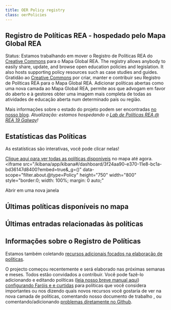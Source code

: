```yaml
---
title: OER Policy registry
class: oerPolicies
---
```

## Registro de Políticas REA - hospedado pelo Mapa Global REA

Status: Estamos trabalhando em mover o Registro de Políticas REA do [Creative Commons](https://creativecommons.org/) para o Mapa Global REA. The registry allows anybody to easily share, update, and browse open education policies and legislation. It also hosts supporting policy resources such as case studies and guides. Gratidão ao [Creative Commons](https://creativecommons.org/) por criar, manter e contribuir seu Registro de Políticas REA para o Mapa Global REA. Adicionar políticas abertas como uma nova camada ao Mapa Global REA, permite aos que advogam em favor do aberto e à gestores obter uma imagem mais completa de todas as atividades de educação aberta num determinado país ou região.

Mais informações sobre o estado do projeto podem ser encontradas [no nosso blog](https://oerworldmap.wordpress.com/2018/10/11/moving-the-oer-policy-registry-to-the-oer-world-map). *Atualização: estamos hospedando o [Lab de Políticas REA @ REA 19 Galway](https://oerworldmap.wordpress.com/2019/01/22/save-the-date-oer-policy-lab-oer19/)!*

## Estatísticas das Políticas

As estatísticas são interativas, você pode clicar nelas!

[Clique aqui para ver todas as políticas disponíveis](https://oerworldmap.org/resource/?filter.about.%40type=Policy&size=20) no mapa até agora. <iframe
  src="/kibana/app/kibana#/dashboard/3f24aa90-e370-11e8-bc1a-bd36147d8400?embed=true&_g=()"
  data-scope="filter.about.@type=Policy"
  height="750"
  width="800"
  style="border:0; width: 100%; margin: 0 auto;"
></iframe> 

<a data-inject-newwindowlink> Abrir em uma nova janela </a>

## Últimas políticas disponíveis no mapa

<div data-inject-feed>
</div>

## Últimas entradas relacionadas às políticas

<div data-inject-policy-related>
</div>

## Informações sobre o Registro de Políticas

Estamos também coletando [recursos adicionais focados na elaboração de políticas](https://oerworldmap.org/resource/?filter.about.keywords=policy&size=20).

O projecto começou recentemente e será elaborado nas próximas semanas e meses. Todos estão convidados a contribuir. Você pode fazê-lo adicionando e editando políticas ([leia nosso breve manual aqui](https://github.com/hbz/oerworldmap/issues/1615)) [configurando Faróis e e curtidas](https://oerworldmap.wordpress.com/2017/11/27/identifying-lighthouses/) para políticas que você considera importantes ou nos dizendo quais novos recursos você gostaria de ver na nova camada de políticas, comentando nosso documento de trabalho [](https://docs.google.com/document/d/1qDb1jfGXWQQwjLTFX9myfqS7DbHYD3YzlgoGiHQgfhc/edit?usp=sharing), ou comentando/adicionando [problemas diretamente no Github](https://github.com/hbz/oerworldmap/milestone/23).